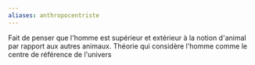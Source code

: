 ```yaml
---
aliases: anthropocentriste
---
```

Fait de penser que l'homme est supérieur et extérieur à la notion d'animal par rapport aux autres animaux.
Théorie qui considère l'homme comme le centre de référence de l'univers